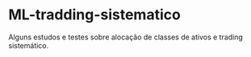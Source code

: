 # ML-tradding-sistematico
Alguns estudos e testes sobre alocação de classes de ativos e trading sistemático.
